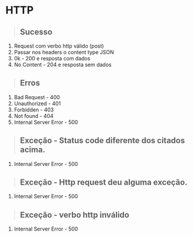 # HTTP

> ## Sucesso
1. Request com verbo http válido (post)
2. Passar nos headers o content type JSON
3. 0k - 200 e resposta com dados
4. No Content - 204 e resposta sem dados

> ## Erros
1. Bad Request - 400
2. Unauthorized - 401
3. Forbidden - 403
4. Not found - 404
5. Internal Server Error - 500

> ## Exceção - Status code diferente dos citados acima.
1. Internal Server Error - 500

> ## Exceção - Http request deu alguma exceção.
1. Internal Server Error - 500

> ## Exceção - verbo http inválido
1. Internal Server Error - 500